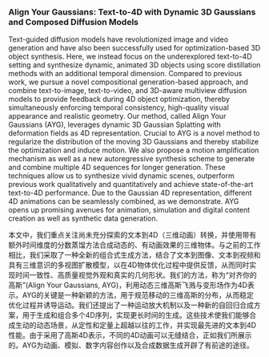 ### Align Your Gaussians: Text-to-4D with Dynamic 3D Gaussians and Composed Diffusion Models

Text-guided diffusion models have revolutionized image and video generation and have also been successfully used for optimization-based 3D object synthesis. Here, we instead focus on the underexplored text-to-4D setting and synthesize dynamic, animated 3D objects using score distillation methods with an additional temporal dimension. Compared to previous work, we pursue a novel compositional generation-based approach, and combine text-to-image, text-to-video, and 3D-aware multiview diffusion models to provide feedback during 4D object optimization, thereby simultaneously enforcing temporal consistency, high-quality visual appearance and realistic geometry. Our method, called Align Your Gaussians (AYG), leverages dynamic 3D Gaussian Splatting with deformation fields as 4D representation. Crucial to AYG is a novel method to regularize the distribution of the moving 3D Gaussians and thereby stabilize the optimization and induce motion. We also propose a motion amplification mechanism as well as a new autoregressive synthesis scheme to generate and combine multiple 4D sequences for longer generation. These techniques allow us to synthesize vivid dynamic scenes, outperform previous work qualitatively and quantitatively and achieve state-of-the-art text-to-4D performance. Due to the Gaussian 4D representation, different 4D animations can be seamlessly combined, as we demonstrate. AYG opens up promising avenues for animation, simulation and digital content creation as well as synthetic data generation.

本文中，我们重点关注尚未充分探索的文本到4D（三维动画）转换，并使用带有额外时间维度的分数蒸馏方法合成动态的、有动画效果的三维物体。与之前的工作相比，我们采取了一种全新的组合式生成方法，结合了文本到图像、文本到视频和具有三维意识的多视图扩散模型，以在4D物体优化过程中提供反馈，从而同时实现时间一致性、高质量视觉外观和真实的几何形状。我们的方法，称为“对齐你的高斯”(Align Your Gaussians, AYG)，利用动态三维高斯飞溅与变形场作为4D表示。AYG的关键是一种新颖的方法，用于规范移动的三维高斯的分布，从而稳定优化过程并诱导运动。我们还提出了一种运动放大机制以及一种新的自回归合成方案，用于生成和组合多个4D序列，实现更长时间的生成。这些技术使我们能够合成生动的动态场景，从定性和定量上超越以往的工作，并实现最先进的文本到4D性能。由于采用了高斯4D表示，不同的4D动画可以无缝结合，正如我们所展示的。AYG为动画、模拟、数字内容创作以及合成数据生成开辟了有前途的途径。
